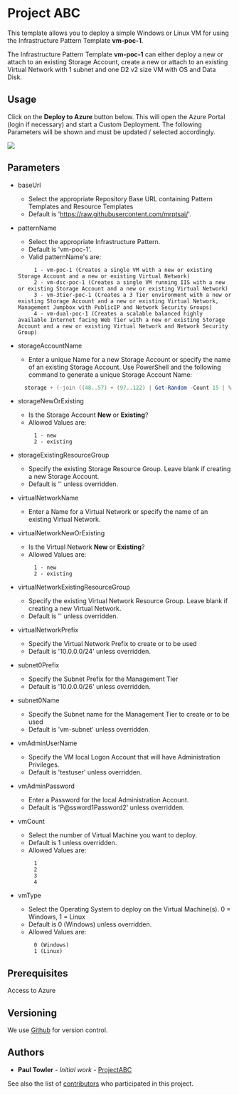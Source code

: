 # Project ABC

This template allows you to deploy a simple Windows or Linux VM for using the Infrastructure Pattern Template **vm-poc-1**. 

The Infrastructure Pattern Template **vm-poc-1** can either deploy a new or attach to an existing Storage Account, create a new or attach to an existing Virtual Network with 1 subnet and one D2 v2 size VM with OS and Data Disk.

## Usage

Click on the **Deploy to Azure** button below. This will open the Azure Portal (login if necessary) and start a Custom Deployment. The following Parameters will be shown and must be updated / selected accordingly. 

<a href="https://portal.azure.com/#create/Microsoft.Template/uri/https%3A%2F%2Fraw.githubusercontent.com%2Fmrptsai%2FProjectABC%2Fnew%2Fazuredeploy.json" target="_blank">
    <img src="http://azuredeploy.net/deploybutton.png"/>
</a>

## Parameters

- baseUrl
  - Select the appropriate Repository Base URL containing Pattern Templates and Resource Templates
  - Default is 'https://raw.githubusercontent.com/mrptsai/'.

- patternName
  - Select the appropriate Infrastructure Pattern.
  - Default is 'vm-poc-1'.
  - Valid patternName's are:
  ```
       1 - vm-poc-1 (Creates a single VM with a new or existing Storage Account and a new or existing Virtual Network)
       2 - vm-dsc-poc-1 (Creates a single VM running IIS with a new or existing Storage Account and a new or existing Virtual Network)
       3 - vm-3tier-poc-1 (Creates a 3 Tier environment with a new or existing Storage Account and a new or existing Virtual Network, Management Jumpbox with PublicIP and Network Security Groups)
       4 - vm-dual-poc-1 (Creates a scalable balanced highly available Internet facing Web Tier with a new or existing Storage Account and a new or existing Virtual Network and Network Security Group)
  ```

- storageAccountName
  - Enter a unique Name for a new Storage Account or specify the name of an existing Storage Account. Use PowerShell and the following command to generate a unique Storage Account Name:
  ```PowerShell
  	storage + (-join ((48..57) + (97..122) | Get-Random -Count 15 | % {[char]$_}))
  ```
	
- storageNewOrExisting
  - Is the Storage Account **New** or **Existing**?
  - Allowed Values are:
  ```
       1 - new
       2 - existing
  ```
 
- storageExistingResourceGroup
  - Specify the existing Storage Resource Group. Leave blank if creating a new Storage Account.
  - Default is '' unless overridden.

- virtualNetworkName
  - Enter a Name for a Virtual Network or specify the name of an existing Virtual Network.

- virtualNetworkNewOrExisting
  - Is the Virtual Network **New** or **Existing**?
  - Allowed Values are:
  ```
       1 - new
       2 - existing
  ```
  
- virtualNetworkExistingResourceGroup
  - Specify the existing Virtual Network Resource Group. Leave blank if creating a new Virtual Network.
  - Default is '' unless overridden.
  
- virtualNetworkPrefix
  - Specify the Virtual Network Prefix to create or to be used
  - Default is '10.0.0.0/24' unless overridden.
  
- subnet0Prefix
  - Specify the Subnet Prefix for the Management Tier
  - Default is '10.0.0.0/26' unless overridden.

- subnet0Name
  - Specify the Subnet name for the Management Tier to create or to be used
  - Default is 'vm-subnet' unless overridden.
  
- vmAdminUserName
  - Specify the VM local Logon Account that will have Administration Privileges.
  - Default is 'testuser' unless overridden.
 
- vmAdminPassword
  - Enter a Password for the local Administration Account.
  - Default is 'P@ssword1Password2' unless overridden.

- vmCount
  - Select the number of Virtual Machine you want to deploy.
  - Default is 1 unless overridden.
  - Allowed Values are:
  ```
       1
       2
       3
       4
  ```
  
- vmType
  - Select the Operating System to deploy on the Virtual Machine(s). 0 = Windows, 1 = Linux
  - Default is 0 (Windows) unless overridden.
  - Allowed Values are:
  ```
       0 (Windows)
       1 (Linux)
  ```

## Prerequisites

Access to Azure

## Versioning

We use [Github](http://github.com/) for version control.

## Authors

* **Paul Towler** - *Initial work* - [ProjectABC](https://github.com/mrptsai/ProjectABC)

See also the list of [contributors](https://github.com/mrptsai/ProjectABC/graphs/contributors) who participated in this project.
